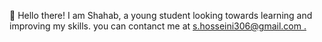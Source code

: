 👋 Hello there!
I am Shahab, a young student looking towards learning and improving my skills.
you can contanct me at [s.hosseini306@gmail.com .](mailto:s.hosseini306@gmail.com)

<!---
shahabhm/shahabhm is a ✨ special ✨ repository because its `README.md` (this file) appears on your GitHub profile.
You can click the Preview link to take a look at your changes.
--->
